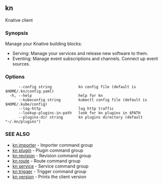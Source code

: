 ## kn

Knative client

### Synopsis

Manage your Knative building blocks:

* Serving: Manage your services and release new software to them.
* Eventing: Manage event subscriptions and channels. Connect up event sources.

### Options

```
      --config string            kn config file (default is $HOME/.kn/config.yaml)
  -h, --help                     help for kn
      --kubeconfig string        kubectl config file (default is $HOME/.kube/config)
      --log-http                 log http traffic
      --lookup-plugins-in-path   look for kn plugins in $PATH
      --plugins-dir string       kn plugins directory (default "~/.kn/plugins")
```

### SEE ALSO

* [kn importer](kn_importer.md)	 - Importer command group
* [kn plugin](kn_plugin.md)	 - Plugin command group
* [kn revision](kn_revision.md)	 - Revision command group
* [kn route](kn_route.md)	 - Route command group
* [kn service](kn_service.md)	 - Service command group
* [kn trigger](kn_trigger.md)	 - Trigger command group
* [kn version](kn_version.md)	 - Prints the client version

